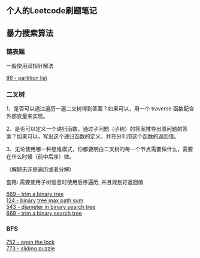 ## 个人的Leetcode刷题笔记

## 暴力搜索算法

### 链表题

一般使用双指针解法

[86 - partition list](./partition_list_86)



### 二叉树

1、是否可以通过遍历一遍二叉树得到答案？如果可以，用一个 traverse 函数配合外部变量来实现。

2、是否可以定义一个递归函数，通过子问题（子树）的答案推导出原问题的答案？如果可以，写出这个递归函数的定义，并充分利用这个函数的返回值。

3、无论使用哪一种思维模式，你都要明白二叉树的每一个节点需要做什么，需要在什么时候（前中后序）做。

（解题无非是遍历或者分解)

套路:
需要使用子树信息时使用后序遍历, 并且规划好返回值

[669 - trim a binary tree](./trim_a_binary_search_tree_669)
<br />
[124 - binary tree max path sum](./bt_max_path_sum_124)
<br />
[543 - diameter in binary search tree](./diameter_bst_543)
<br />
[669 - trim a binary search tree](./trim_a_binary_search_tree_669)


### BFS

[752 - open the lock](./open_the_lock_752)
<br />
[773 - sliding puzzle](./sliding_puzzle_773)
